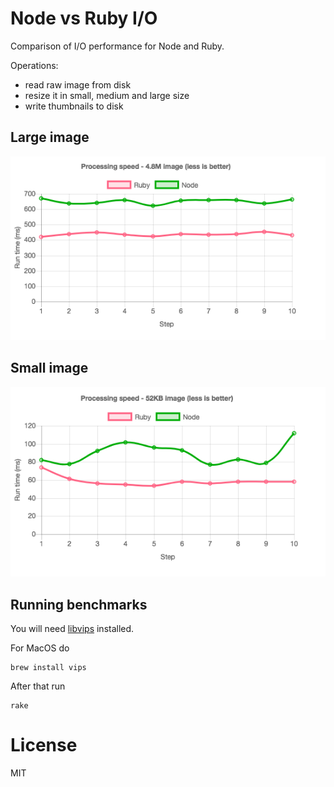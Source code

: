 # Node vs Ruby I/O

Comparison of I/O performance for Node and Ruby.

Operations:
* read raw image from disk
* resize it in small, medium and large size
* write thumbnails to disk

## Large image
![](/large-benchmark.png)

## Small image
![](/small-benchmark.png)

## Running benchmarks

You will need [libvips](https://github.com/jcupitt/libvips) installed.

For MacOS do

```
brew install vips
```

After that run

```
rake
```

# License

MIT
